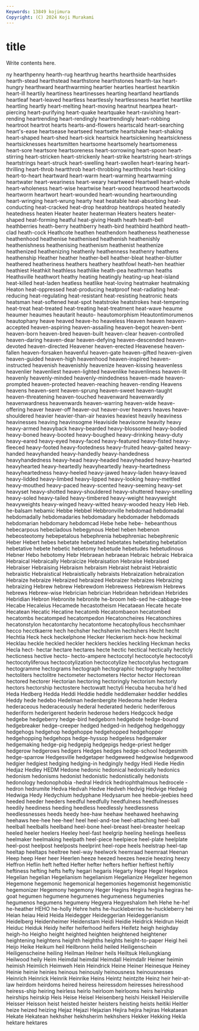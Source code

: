 ```yaml
---
Keywords: 13849 kojimura
Copyright: (C) 2024 Koji Murakami
---
```


# title

Write contents here.



ny
hearthpenny hearth-rug hearthrug hearths hearthside hearthsides hearth-stead hearthstead hearthstone hearthstones
hearth-tax heart-hungry hearthward hearthwarming heartier hearties heartiest heartikin heart-ill heartily
heartiness heartinesses hearting heartland heartlands heartleaf heart-leaved heartless heartlessly heartlessness
heartlet heartlike heartling heartly heart-melting heart-moving heartnut heartpea heart-piercing heart-purifying
heart-quake heartquake heart-ravishing heart-rending heartrending heart-rendingly heartrendingly heart-robbing heartroot heartrot
hearts hearts-and-flowers heartscald heart-searching heart's-ease heartsease heartseed heartsette heartshake heart-shaking
heart-shaped heart-shed heart-sick heartsick heartsickening heartsickness heartsicknesses heartsmitten heartsome heartsomely
heartsomeness heart-sore heartsore heartsoreness heart-sorrowing heart-spoon heart-stirring heart-stricken heart-strickenly heart-strike
heartstring heart-strings heartstrings heart-struck heart-swelling heart-swollen heart-tearing heart-thrilling heart-throb heartthrob
heart-throbbing heartthrobs heart-tickling heart-to-heart heartward heart-warm heart-warming heartwarming heartwater heart-weariness
heart-weary heartweed Heartwell heart-whole heart-wholeness heart-wise heartwise heart-wood heartwood heartwoods
heartworm heartwort heart-wounded heart-wounding heartwounding heart-wringing heart-wrung hearty heat heatable
heat-absorbing heat-conducting heat-cracked heat-drop heatdrop heatdrops heated heatedly heatedness heaten
Heater heater heaterman Heaters heaters heater-shaped heat-forming heatful heat-giving Heath
heath heath-bell heathberries heath-berry heathberry heath-bird heathbird heathbrd heath-clad heath-cock
Heathcote heathen heathendom heatheness heathenesse heathenhood heathenise heathenised heathenish heathenishly
heathenishness heathenising heathenism heathenist heathenize heathenized heathenizing heathenly heathenness heathenry
heathens heathenship Heather heather heather-bell heather-bleat heather-blutter heathered heatheriness heathers
heathery heathfowl heath-hen heathier heathiest Heathkit heathless heathlike heath-pea heathrman
heaths Heathsville heathwort heathy heating heatingly heating-up heat-island heat-killed heat-laden
heatless heatlike heat-loving heatmaker heatmaking Heaton heat-oppressed heat-producing heatproof heat-radiating
heat-reducing heat-regulating heat-resistant heat-resisting heatronic heats heatsman heat-softened heat-spot heatstroke
heatstrokes heat-tempering heat-treat heat-treated heat-treating heat-treatment heat-wave heaume heaumer heaumes
heautarit heauto- heautomorphism Heautontimorumenos heautophany heave heaved heave-ho heaveless Heaven
heaven heaven-accepted heaven-aspiring heaven-assailing heaven-begot heaven-bent heaven-born heaven-bred heaven-built heaven-clear
heaven-controlled heaven-daring heaven-dear heaven-defying heaven-descended heaven-devoted heaven-directed Heavener heaven-erected Heavenese
heaven-fallen heaven-forsaken heavenful heaven-gate heaven-gifted heaven-given heaven-guided heaven-high heavenhood heaven-inspired
heaven-instructed heavenish heavenishly heavenize heaven-kissing heavenless heavenlier heavenliest heaven-lighted heavenlike
heavenliness heaven-lit heavenly heavenly-minded heavenly-mindedness heaven-made heaven-prompted heaven-protected heaven-reaching heaven-rending
Heavens heavens heaven-sent heaven-sprung heaven-sweet heaven-taught heaven-threatening heaven-touched heavenward heavenwardly
heavenwardness heavenwards heaven-warring heaven-wide heave-offering heaver heaver-off heaver-out heaver-over heavers
heaves heave-shouldered heavier heavier-than-air heavies heaviest heavily heaviness heavinesses heaving
heavinsogme Heaviside heavisome heavity heavy heavy-armed heavyback heavy-bearded heavy-blossomed heavy-bodied
heavy-boned heavy-booted heavy-boughed heavy-drinking heavy-duty heavy-eared heavy-eyed heavy-faced heavy-featured heavy-fisted
heavy-fleeced heavy-footed heavy-footedness heavy-fruited heavy-gaited heavy-handed heavyhanded heavy-handedly heavy-handedness heavyhandedness
heavy-head heavy-headed heavyheaded heavy-hearted heavyhearted heavy-heartedly heavyheartedly heavy-heartedness heavyheartedness heavy-heeled
heavy-jawed heavy-laden heavy-leaved heavy-lidded heavy-limbed heavy-lipped heavy-looking heavy-mettled heavy-mouthed heavy-paced
heavy-scented heavy-seeming heavy-set heavyset heavy-shotted heavy-shouldered heavy-shuttered heavy-smelling heavy-soled heavy-tailed
heavy-timbered heavy-weight heavyweight heavyweights heavy-winged heavy-witted heavy-wooded heazy Heb Heb.
he-balsam hebamic Hebbe Hebbel Hebbronville hebdomad hebdomadal hebdomadally hebdomadaries hebdomadary
hebdomader hebdomads hebdomarian hebdomary hebdomcad Hebe hebe hebe- hebeanthous hebecarpous
hebecladous hebegynous Hebel heben hebenon hebeosteotomy hebepetalous hebephrenia hebephreniac hebephrenic
Heber Hebert hebes hebetate hebetated hebetates hebetating hebetation hebetative hebete
hebetic hebetomy hebetude hebetudes hebetudinous Hebner Hebo hebotomy Hebr Hebraean
hebraean Hebraic hebraic Hebraica Hebraical Hebraically Hebraicize Hebraisation Hebraise Hebraised
Hebraiser Hebraising Hebraism hebraism Hebraist hebraist Hebraistic hebraistic Hebraistical Hebraistically
hebraists Hebraization hebraization Hebraize hebraize Hebraized hebraized Hebraizer hebraizes Hebraizing
hebraizing Hebrew hebrew Hebrewdom Hebrewess Hebrewism Hebrews hebrews Hebrew-wise Hebrician
hebrician Hebridean hebridean Hebrides Hebridian Hebron Hebronite hebronite he-broom heb-sed
he-cabbage-tree Hecabe Hecaleius Hecamede hecastotheism Hecataean Hecate hecate Hecatean Hecatic
Hecatine hecatomb Hecatombaeon hecatombed hecatombs hecatomped hecatompedon Hecatoncheires Hecatonchires hecatonstylon
hecatontarchy hecatontome hecatophyllous hecchsmhaer hecco hecctkaerre hech hechsher hechsherim hechshers
Hecht hecht Hechtia Heck heck heckelphone Hecker Heckerism heck-how heckimal
Hecklau heckle heckled heckler hecklers heckles heckling Heckman hecks Hecla
hect- hectar hectare hectares hecte hectic hectical hectically hecticly hecticness
hective hecto- hecto-ampere hectocotyl hectocotyle hectocotyli hectocotyliferous hectocotylization hectocotylize hectocotylus
hectogram hectogramme hectograms hectograph hectographic hectography hectoliter hectoliters hectolitre hectometer
hectometers Hector hector Hectorean hectored hectorer Hectorian hectoring hectoringly hectorism
hectorly hectors hectorship hectostere hectowatt hectyli Hecuba hecuba he'd hed
Heda Hedberg Hedda Heddi Heddie heddle heddlemaker heddler heddles Heddy
hede hedebo Hedelman hedenbergite Hedeoma heder Hedera hederaceous hederaceously hederal
hederated hederic hederiferous hederiform hederigerent hederin hederose heders Hedgcock hedge
hedgebe hedgeberry hedge-bird hedgeborn hedgebote hedge-bound hedgebreaker hedge-creeper hedged hedged-in
hedgehog hedgehoggy hedgehogs hedgehop hedgehoppe hedgehopped hedgehopper hedgehopping hedgehops hedge-hyssop
hedgeless hedgemaker hedgemaking hedge-pig hedgepig hedgepigs hedge-priest hedger hedgerow hedgerows
hedgers Hedges hedges hedge-school hedgesmith hedge-sparrow Hedgesville hedgetaper hedgeweed hedgewise
hedgewood hedgier hedgiest hedging hedging-in hedgingly hedgy Hedi Hedie Hedin
Hedjaz Hedley HEDM Hedone hedonic hedonical hedonically hedonics hedonism hedonisms
hedonist hedonistic hedonistically hedonists hedonology hedonophobia -hedral Hedrick hedriophthalmous hedrocele
-hedron hedrumite Hedva Hedvah Hedve Hedveh Hedvig Hedvige Hedwig Hedwiga
Hedy Hedychium hedyphane Hedysarum hee heebie-jeebies heed heeded heeder heeders
heedful heedfully heedfulness heedfulnesses heedily heediness heeding heedless heedlessly heedlessness
heedlessnesses heeds heedy hee-haw heehaw heehawed heehawing heehaws hee-hee hee-hee!
heel heel-and-toe heel-attaching heel-ball heelball heelballs heelband heel-bone heel-breast heel-breaster
heelcap heeled heeler heelers Heeley heel-fast heelgrip heeling heelings heelless
heelmaker heelmaking heelpath heel-piece heelpiece heel-plate heelplate heel-post heelpost heelposts
heelprint heel-rope heels heelstrap heel-tap heeltap heeltaps heeltree heel-way heelwork
heemraad heemraat Heenan Heep heep Heer heer Heerlen heeze heezed
heezes heezie heezing heezy Heffron Heflin heft hefted Hefter hefter
hefters heftier heftiest heftily heftiness hefting hefts hefty hegari hegaris
Hegarty Hege Hegel Hegeleos Hegelian hegelian Hegelianism hegelianism Hegelianize Hegelizer
hegemon Hegemone hegemonic hegemonical hegemonies hegemonist hegemonistic hegemonizer Hegemony hegemony
Heger Hegins Hegira hegira hegiras he-goat hegumen hegumene hegumenes hegumeness
hegumenies hegumenos hegumens hegumeny Hegyera Hegyeshalom heh Hehe he-he! he-heather
HEHO he-holly Hehre hehs he-huckleberries he-huckleberry hei Heian heiau Heid
Heida Heidegger Heideggerian Heideggerianism Heidelberg Heidenheimer Heidenstam Heidi Heidie Heidrick
Heidrun Heidt Heiduc Heiduk Heidy heifer heiferhood heifers Heifetz heigh
heighday heigh-ho Heigho height heighted heighten heightened heightener heightening heightens
heighth heighths heights height-to-paper Heigl heii Heijo Heike Heikum heil
Heilbronn heild heiled Heiligenschein Heiligenscheine heiling Heilman Heilner heils Heiltsuk
Heilungkiang Heilwood heily Heim Heimdal heimdal Heimdall Heimdallr Heimer heimin
heimish Heimlich Heimweh Hein Heindrick Heine Heiner Heinesque Heiney Heinie
heinie heinies heinous heinously heinousness heinousnesses Heinrich Heinrick Heinrik Heinrike
Heins Heintz heintzite Heinz heir heir-at-law heirdom heirdoms heired heiress
heiressdom heiresses heiresshood heiress-ship heiring heirless heirlo heirloom heirlooms heirs
heirship heirships heirskip Heis Heise Heisel Heisenberg heishi Heiskell Heislerville
Heisser Heisson heist heisted heister heisters heisting heists heitiki Heitler
heize heized heizing Hejaz Hejazi Hejazian Hejira hejira hejiras Hekataean
Hekate Hekatean hekhsher hekhsherim hekhshers Hekker Hekking Hekla hektare hektares
